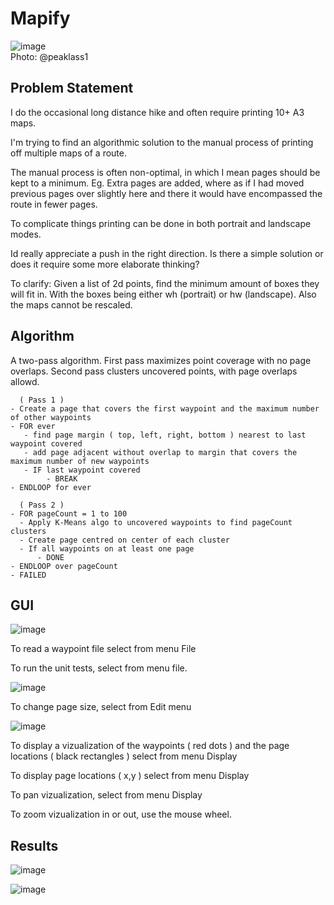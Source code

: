 # Mapify

![image](https://github.com/user-attachments/assets/49e8b937-73e0-452c-9b5e-874a2870f35e)<br>
Photo: @peaklass1


## Problem Statement

I do the occasional long distance hike and often require printing 10+ A3 maps.

I'm trying to find an algorithmic solution to the manual process of printing off multiple maps of a route.

The manual process is often non-optimal, in which I mean pages should be kept to a minimum. Eg. Extra pages are added, where as if I had moved previous pages over slightly here and there it would have encompassed the route in fewer pages.

To complicate things printing can be done in both portrait and landscape modes.

Id really appreciate a push in the right direction. Is there a simple solution or does it require some more elaborate thinking?

To clarify: Given a list of 2d points, find the minimum amount of boxes they will fit in. With the boxes being either wh (portrait) or hw (landscape). Also the maps cannot be rescaled.

## Algorithm

A two-pass algorithm.  First pass maximizes point coverage with no page overlaps.  Second pass clusters uncovered points, with page overlaps allowd.

```
  ( Pass 1 )
- Create a page that covers the first waypoint and the maximum number of other waypoints
- FOR ever
   - find page margin ( top, left, right, bottom ) nearest to last waypoint covered
   - add page adjacent without overlap to margin that covers the maximum number of new waypoints
   - IF last waypoint covered
        - BREAK
- ENDLOOP for ever

  ( Pass 2 )
- FOR pageCount = 1 to 100
  - Apply K-Means algo to uncovered waypoints to find pageCount clusters
  - Create page centred on center of each cluster
  - If all waypoints on at least one page
      - DONE
- ENDLOOP over pageCount
- FAILED
```

## GUI

![image](https://github.com/user-attachments/assets/42e69ebd-f72e-4829-ae48-f62bf8fad0c8)

To read a waypoint file select from menu File

To run the unit tests, select from menu file.

![image](https://github.com/user-attachments/assets/ea50b8ac-4d7d-4fb4-bcc5-7eaf83565b4f)

To change page size, select from Edit menu

![image](https://github.com/user-attachments/assets/c2debe35-e337-43a4-b7e5-d4a42204f166)

To display a vizualization of the waypoints ( red dots ) and the page locations ( black rectangles ) select from menu Display

To display page locations ( x,y ) select from menu Display

To pan vizualization, select from menu Display

To zoom vizualization in or out, use the mouse wheel.


## Results

![image](https://github.com/user-attachments/assets/c823184a-2760-415f-8def-185366005447)

![image](https://github.com/user-attachments/assets/c73a9102-9d93-4351-8e1c-6805efc0f465)


